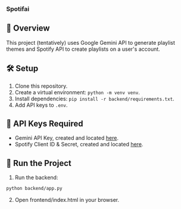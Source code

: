 ### Spotifai

## 🚀 Overview

This project (tentatively) uses Google Gemini API to generate playlist themes and Spotify API to create playlists on a user's account.

## 🛠️ Setup

1. Clone this repository.
2. Create a virtual environment: `python -m venv venv`.
3. Install dependencies: `pip install -r backend/requirements.txt`.
4. Add API keys to `.env`.

## 🔑 API Keys Required

- Gemini API Key, created and located [here](https://aistudio.google.com/app/apikey).
- Spotify Client ID & Secret, created and located [here](https://developer.spotify.com/dashboard).

## 📝 Run the Project

1. Run the backend:

```bash
python backend/app.py
```

2. Open frontend/index.html in your browser.
